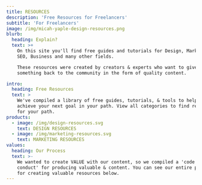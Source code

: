 ```yaml
---
title: RESOURCES
description: 'Free Resources for Freelancers'
subtitle: 'For Freelancers'
image: /img/micah-yaple-design-resources.png
blurb:
  heading: Explain?
  text: >+
    On this site you'll find free guides and tutorials for Design, Marketing,
    SEO, Business and many other fields. 

    These resources were created by creators & experts who want to give
    something back to the community in the form of quality content. 

intro:
  heading: Free Resources
  text: >
    We've compiled a library of free guides, tutorials, & tools to help you
    achieve your next goal in your path. View all categories to find resources
    for your path. 
products:
  - image: /img/design-resources.svg
    text: DESIGN RESOURCES
  - image: /img/marketing-resources.svg
    text: MARKETING RESOURCES
values:
  heading: Our Process
  text: >-
    We wanted to create VALUE with our content, so we compiled a 'code of
    conduct' for producing valuable & content. You can see our entire process
    for creating valuable resources below.
---
```


